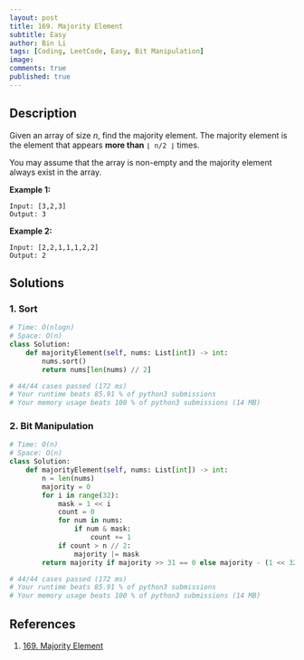 ```yaml
---
layout: post
title: 169. Majority Element
subtitle: Easy
author: Bin Li
tags: [Coding, LeetCode, Easy, Bit Manipulation]
image: 
comments: true
published: true
---
```


## Description

Given an array of size *n*, find the majority element. The majority element is the element that appears **more than** `⌊ n/2 ⌋` times.

You may assume that the array is non-empty and the majority element always exist in the array.

**Example 1:**

```
Input: [3,2,3]
Output: 3
```

**Example 2:**

```
Input: [2,2,1,1,1,2,2]
Output: 2
```


## Solutions
### 1. Sort

```python
# Time: O(nlogn)
# Space: O(n)
class Solution:
    def majorityElement(self, nums: List[int]) -> int:
        nums.sort()
        return nums[len(nums) // 2]

# 44/44 cases passed (172 ms)
# Your runtime beats 85.91 % of python3 submissions
# Your memory usage beats 100 % of python3 submissions (14 MB)
```

### 2. Bit Manipulation

```python
# Time: O(n)
# Space: O(n)
class Solution:
    def majorityElement(self, nums: List[int]) -> int:
        n = len(nums)
        majority = 0
        for i in range(32):
            mask = 1 << i
            count = 0
            for num in nums:
                if num & mask:
                    count += 1
            if count > n // 2:
                majority |= mask
        return majority if majority >> 31 == 0 else majority - (1 << 32)

# 44/44 cases passed (172 ms)
# Your runtime beats 85.91 % of python3 submissions
# Your memory usage beats 100 % of python3 submissions (14 MB)
```

## References
1. [169. Majority Element](https://leetcode.com/problems/majority-element/description/)